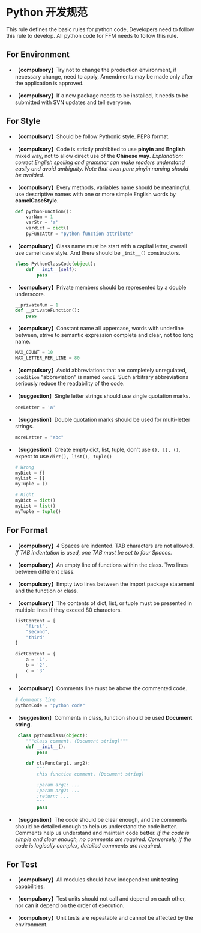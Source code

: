 # Python 开发规范

<Description author="jeremyjone" date="2019.7.9" version="v1.1" copyright="FFM TD" />

This rule defines the basic rules for python code, Developers need to follow this rule to develop. All python code for FFM needs to follow this rule.

## For Environment

* 【**compulsory**】Try not to change the production environment, if necessary change, need to apply, Amendments may be made only after the application is approved.

* 【**compulsory**】If a new package needs to be installed, it needs to be submitted with SVN updates and tell everyone.

## For Style

* 【**compulsory**】Should be follow Pythonic style. PEP8 format.

* 【**compulsory**】Code is strictly prohibited to use **pinyin** and **English** mixed way, not to allow direct use of the **Chinese way**.
    *Explanation: correct English spelling and grammar can make readers understand easily and avoid ambiguity. Note that even pure pinyin naming should be avoided.*

* 【**compulsory**】Every methods, variables name should be meaningful, use descriptive names with one or more simple English words by **camelCaseStyle**.

    ```python
    def pythonFunction():
        varNum = 1
        varStr = 'a'
        vardict = dict()
        pyFuncAttr = "python function attribute"
    ```

* 【**compulsory**】Class name must be start with a capital letter, overall use camel case style. And there should be `_init__()` constructors.

    ```python
    class PythonClassCode(object):
        def __init__(self):
            pass
    ```

* 【**compulsory**】Private members should be represented by a double underscore.

    ```python
    __privateNum = 1
    def __privateFunction():
        pass
    ```

* 【**compulsory**】Constant name all uppercase, words with underline between, strive to semantic expression complete and clear, not too long name.

    ```python
    MAX_COUNT = 10
    MAX_LETTER_PER_LINE = 80
    ```

* 【**compulsory**】Avoid abbreviations that are completely unregulated, `condition` "abbreviation" is named `condi`. Such arbitrary abbreviations seriously reduce the readability of the code.

* 【**suggestion**】Single letter strings should use single quotation marks.

    ```python
    oneLetter = 'a'
    ```

* 【**suggestion**】Double quotation marks should be used for multi-letter strings.

    ```python
    moreLetter = "abc"
    ```

* 【**suggestion**】Create empty dict, list, tuple, don't use `{}, [], ()`, expect to use `dict(), list(), tuple()`

    ```python
    # Wrong
    myDict = {}
    myList = []
    myTuple = ()

    # Right
    myDict = dict()
    myList = list()
    myTuple = tuple()
    ```

## For Format

* 【**compulsory**】4 Spaces are indented. TAB characters are not allowed.
    *If TAB indentation is used, one TAB must be set to four Spaces.*

* 【**compulsory**】An empty line of functions within the class. Two lines between different class.

* 【**compulsory**】Empty two lines between the import package statement and the function or class.

* 【**compulsory**】The contents of dict, list, or tuple must be presented in multiple lines if they exceed 80 characters.

    ```python
    listContent = [
        "first",
        "second",
        "third"
    ]

    dictContent = {
        a = '1',
        b = '2',
        c = '3'
    }
    ```

* 【**compulsory**】Comments line must be above the commented code.

    ```python
    # Comments line
    pythonCode = "python code"
    ```

* 【**suggestion**】Comments in class, function should be used **Document string**.

    ```python
     class pythonClass(object):
        """class comment. (Document string)"""
        def __init__():
            pass

        def clsFunc(arg1, arg2):
            """
            this function comment. (Document string)

            :param arg1: ...
            :param arg2: ...
            :return: ...
            """
            pass
    ```

* 【**suggestion**】The code should be clear enough, and the comments should be detailed enough to help us understand the code better. Comments help us understand and maintain code better.
    *If the code is simple and clear enough, no comments are required.*
    *Conversely, if the code is logically complex, detailed comments are required.*

## For Test

* 【**compulsory**】All modules should have independent unit testing capabilities.

* 【**compulsory**】Test units should not call and depend on each other, nor can it depend on the order of execution.

* 【**compulsory**】Unit tests are repeatable and cannot be affected by the environment.
